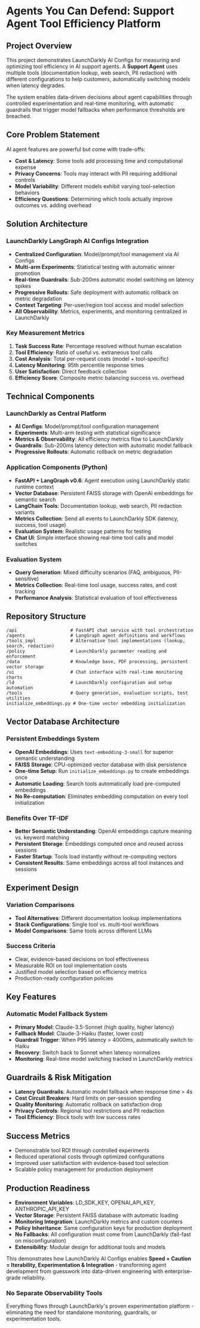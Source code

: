 # Agents You Can Defend: Support Agent Tool Efficiency Platform

## Project Overview

This project demonstrates LaunchDarkly AI Configs for measuring and optimizing tool efficiency in AI support agents. A **Support Agent** uses multiple tools (documentation lookup, web search, PII redaction) with different configurations to help customers, automatically switching models when latency degrades.

The system enables data-driven decisions about agent capabilities through controlled experimentation and real-time monitoring, with automatic guardrails that trigger model fallbacks when performance thresholds are breached.

## Core Problem Statement

AI agent features are powerful but come with trade-offs:
- **Cost & Latency**: Some tools add processing time and computational expense
- **Privacy Concerns**: Tools may interact with PII requiring additional controls
- **Model Variability**: Different models exhibit varying tool-selection behaviors
- **Efficiency Questions**: Determining which tools actually improve outcomes vs. adding overhead

## Solution Architecture

### LaunchDarkly LangGraph AI Configs Integration
- **Centralized Configuration**: Model/prompt/tool management via AI Configs
- **Multi-arm Experiments**: Statistical testing with automatic winner promotion
- **Real-time Guardrails**: Sub-200ms automatic model switching on latency spikes
- **Progressive Rollouts**: Safe deployment with automatic rollback on metric degradation
- **Context Targeting**: Per-user/region tool access and model selection
- **All Observability**: Metrics, experiments, and monitoring centralized in LaunchDarkly

### Key Measurement Metrics
1. **Task Success Rate**: Percentage resolved without human escalation
2. **Tool Efficiency**: Ratio of useful vs. extraneous tool calls
3. **Cost Analysis**: Total per-request costs (model + tool-specific)
4. **Latency Monitoring**: 95th percentile response times
5. **User Satisfaction**: Direct feedback collection
6. **Efficiency Score**: Composite metric balancing success vs. overhead

## Technical Components

### LaunchDarkly as Central Platform
- **AI Configs**: Model/prompt/tool configuration management
- **Experiments**: Multi-arm testing with statistical significance
- **Metrics & Observability**: All efficiency metrics flow to LaunchDarkly
- **Guardrails**: Sub-200ms latency detection with automatic model fallback
- **Progressive Rollouts**: Automatic rollback on metric degradation

### Application Components (Python)
- **FastAPI + LangGraph v0.6**: Agent execution using LaunchDarkly static runtime context
- **Vector Database**: Persistent FAISS storage with OpenAI embeddings for semantic search
- **LangChain Tools**: Documentation lookup, web search, PII redaction variants
- **Metrics Collection**: Send all events to LaunchDarkly SDK (latency, success, tool usage)
- **Evaluation System**: Realistic usage patterns for testing
- **Chat UI**: Simple interface showing real-time tool calls and model switches

### Evaluation System
- **Query Generation**: Mixed difficulty scenarios (FAQ, ambiguous, PII-sensitive)
- **Metrics Collection**: Real-time tool usage, success rates, and cost tracking
- **Performance Analysis**: Statistical evaluation of tool effectiveness

## Repository Structure
```
/api                    # FastAPI chat service with tool orchestration
/agents                 # LangGraph agent definitions and workflows
/tools_impl             # Alternative tool implementations (lookup, search, redaction)
/policy                 # LaunchDarkly parameter reading and enforcement
/data                   # Knowledge base, PDF processing, persistent vector storage
/ui                     # Chat interface with real-time monitoring charts
/ld                     # LaunchDarkly configuration and setup automation
/tools                  # Query generation, evaluation scripts, test utilities
initialize_embeddings.py # One-time vector embedding initialization
```

## Vector Database Architecture

### Persistent Embeddings System
- **OpenAI Embeddings**: Uses `text-embedding-3-small` for superior semantic understanding
- **FAISS Storage**: CPU-optimized vector database with disk persistence
- **One-time Setup**: Run `initialize_embeddings.py` to create embeddings once
- **Automatic Loading**: Search tools automatically load pre-computed embeddings
- **No Re-computation**: Eliminates embedding computation on every tool initialization

### Benefits Over TF-IDF
- **Better Semantic Understanding**: OpenAI embeddings capture meaning vs. keyword matching
- **Persistent Storage**: Embeddings computed once and reused across sessions
- **Faster Startup**: Tools load instantly without re-computing vectors
- **Consistent Results**: Same embeddings across all tool instances and sessions

## Experiment Design

### Variation Comparisons
- **Tool Alternatives**: Different documentation lookup implementations
- **Stack Configurations**: Single tool vs. multi-tool workflows
- **Model Comparisons**: Same tools across different LLMs

### Success Criteria
- Clear, evidence-based decisions on tool effectiveness
- Measurable ROI on tool implementation costs
- Justified model selection based on efficiency metrics
- Production-ready configuration policies

## Key Features

### Automatic Model Fallback System
- **Primary Model**: Claude-3.5-Sonnet (high quality, higher latency)
- **Fallback Model**: Claude-3-Haiku (faster, lower cost)
- **Guardrail Trigger**: When P95 latency > 4000ms, automatically switch to Haiku
- **Recovery**: Switch back to Sonnet when latency normalizes
- **Monitoring**: Real-time model switching tracked in LaunchDarkly metrics

## Guardrails & Risk Mitigation
- **Latency Guardrails**: Automatic model fallback when response time > 4s
- **Cost Circuit Breakers**: Hard limits on per-session spending
- **Quality Monitoring**: Automatic rollback on satisfaction drop
- **Privacy Controls**: Regional tool restrictions and PII redaction
- **Tool Efficiency**: Block tools with low success rates

## Success Metrics
- Demonstrable tool ROI through controlled experiments
- Reduced operational costs through optimized configurations
- Improved user satisfaction with evidence-based tool selection
- Scalable policy management for production deployment

## Production Readiness
- **Environment Variables**: LD_SDK_KEY, OPENAI_API_KEY, ANTHROPIC_API_KEY
- **Vector Storage**: Persistent FAISS database with automatic loading
- **Monitoring Integration**: LaunchDarkly metrics and custom counters
- **Policy Inheritance**: Same configuration keys for production deployment
- **No Fallbacks**: All configuration must come from LaunchDarkly (fail-fast on misconfiguration)
- **Extensibility**: Modular design for additional tools and models

This demonstrates how LaunchDarkly AI Configs enables **Speed + Caution = Iterability, Experimentation & Integration** - transforming agent development from guesswork into data-driven engineering with enterprise-grade reliability.

### No Separate Observability Tools
Everything flows through LaunchDarkly's proven experimentation platform - eliminating the need for standalone monitoring, guardrails, or experimentation tools.
